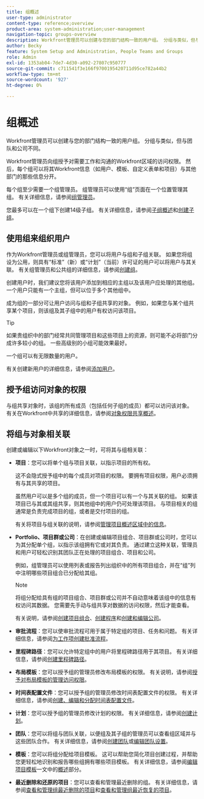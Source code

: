 ```yaml
---
title: 组概述
user-type: administrator
content-type: reference;overview
product-area: system-administration;user-management
navigation-topic: groups-overview
description: Workfront管理员可以创建与您的部门结构一致的用户组。 分组与类似，但与团队和公司不同。
author: Becky
feature: System Setup and Administration, People Teams and Groups
role: Admin
exl-id: 1353ab04-7de7-4d30-a092-27807c950777
source-git-commit: c711541f3e166f9700195420711d95ce782a44b2
workflow-type: tm+mt
source-wordcount: '927'
ht-degree: 0%

---
```


# 组概述

<!-- Audited: 01/2024 -->

Workfront管理员可以创建与您的部门结构一致的用户组。 分组与类似，但与团队和公司不同。

Workfront管理员向组授予对需要工作和沟通的Workfront区域的访问权限。 然后，每个组可以将其Workfront信息（如用户、模板、自定义表单和项目）与其他部门的那些信息分开。

每个组至少需要一个组管理员。 组管理员可以使用“组”页面在一个位置管理其组。 有关详细信息，请参阅[组管理员](../../../administration-and-setup/manage-groups/group-roles/group-administrators.md)。

您最多可以在一个组下创建14级子组。 有关详细信息，请参阅[子组概述](../../../administration-and-setup/manage-groups/groups-overview/subgroups.md)和[创建子组](../../../administration-and-setup/manage-groups/create-and-manage-subgroups/create-a-subgroup.md)。

## 使用组来组织用户

作为Workfront管理员或组管理员，您可以将用户与组和子组关联。 如果您将组设为公用，则具有“标准”（新）或“计划”（当前）许可证的用户可以将用户与其关联。 有关组管理员和公共组的详细信息，请参阅[创建组](../../../administration-and-setup/manage-groups/create-and-manage-groups/create-a-group.md)。

创建用户时，我们建议您将该用户添加到相应的主组以及该用户应处理的其他组。 一个用户只能有一个主组，但可以位于多个其他组中。

成为组的一部分可让用户访问与组和子组共享的对象。 例如，如果您与某个组共享某个项目，则该组及其子组中的用户有权访问该项目。

>[!TIP]
>
>如果贵组织中的部门经常共同管理项目和这些项目上的资源，则可能不必将部门分成许多较小的组。 一些高级别的小组可能效果最好。

一个组可以有无限数量的用户。

有关创建新用户的详细信息，请参阅[添加用户](../../../administration-and-setup/add-users/add-users.md)。

## 授予组访问对象的权限

与组共享对象时，该组的所有成员（包括任何子组的成员）都可以访问该对象。 有关在Workfront中共享的详细信息，请参阅[对象权限共享概述](../../../workfront-basics/grant-and-request-access-to-objects/sharing-permissions-on-objects-overview.md)。

## 将组与对象相关联

创建或编辑以下Workfront对象之一时，可将其与组相关联：

* **项目**：您可以将单个组与项目关联，以指示项目的所有权。

  这不会隐式授予组中的每个成员对项目的权限。 要拥有项目权限，用户必须拥有与其共享的项目。

  虽然用户可以是多个组的成员，但一个项目可以有一个与其关联的组。 如果该项目已与其或其组共享，则其他组中的用户仍可处理该项目。 与项目相关的组通常是负责完成项目的组，或者是交付项目的组。

  有关将项目与组关联的说明，请参阅[管理项目概述区域中的信息](../../../manage-work/projects/manage-projects/understand-project-overview-area.md)。

* **Portfolio、项目群或公司**：在创建或编辑项目组合、项目群或公司时，您可以为其分配单个组，以指示该组拥有它或对其负责。 通过建立这种关联，管理员和用户可轻松识别其团队正在处理的项目组合、项目和公司。

  例如，组管理员可以使用列表或报告列出组织中的所有项目组合，并在“组”列中注明哪些项目组合已分配给其组。

  >[!NOTE]
  >
  >将组分配给具有组的项目组合、项目群或公司并不自动意味着该组中的信息有权访问其数据。 您需要先手动与组共享对数据的访问权限，然后才能查看。

  有关说明，请参阅[创建项目组合](../../../manage-work/portfolios/create-and-manage-portfolios/create-portfolios.md)、[创建程序](../../../manage-work/portfolios/create-and-manage-programs/create-program.md)和[创建和编辑公司](../../../administration-and-setup/set-up-workfront/organizational-setup/create-and-edit-companies.md)。

* **审批流程**：您可以使审批流程可用于属于特定组的项目、任务和问题。 有关详细信息，请参阅[为工作项创建批准流程](../../../administration-and-setup/customize-workfront/configure-approval-milestone-processes/create-approval-processes.md)。
* **里程碑路径**：您可以允许特定组中的用户将里程碑路径用于其项目。 有关详细信息，请参阅[创建里程碑路径](../../../administration-and-setup/customize-workfront/configure-approval-milestone-processes/create-milestone-path.md)。
* **布局模板**：您可以授予组的管理员修改布局模板的权限。 有关说明，请参阅[授予对布局模板的管理访问权限](../../../administration-and-setup/customize-workfront/use-layout-templates/grant-admin-access-layout-template.md)。

* **时间表配置文件**：您可以授予组的管理员修改时间表配置文件的权限。 有关详细信息，请参阅[创建、编辑和分配时间表配置文件](../../../timesheets/create-and-manage-timesheets/create-timesheet-profiles.md)。

* **计划**：您可以授予组的管理员修改计划的权限。 有关详细信息，请参阅[创建计划](../../../administration-and-setup/set-up-workfront/configure-timesheets-schedules/create-schedules.md)。
* **团队**：您可以将组与团队关联，以便组及其子组的管理员可以查看组区域并与这些团队合作。 有关详细信息，请参阅[创建团队](../../../people-teams-and-groups/create-and-manage-teams/create-a-team.md)或[编辑团队设置](../../../people-teams-and-groups/create-and-manage-teams/edit-team-settings.md)。
* **模板**：您可以将组分配给项目模板。 这可以帮助您简化项目创建过程，并帮助您更轻松地识别和报告哪些组拥有哪些项目模板。 有关详细信息，请参阅[编辑项目模板](../../../manage-work/projects/create-and-manage-templates/edit-templates.md#overview)一文中的[概述](../../../manage-work/projects/create-and-manage-templates/edit-templates.md)部分。

* **最近删除和还原的项目**：您可以查看和管理最近删除的组。 有关详细信息，请参阅[查看和管理组最近删除的项目](../../../administration-and-setup/manage-groups/work-with-group-objects/view-manage-groups-recently-deleted-objects.md)和[查看和管理组最近恢复的项目](../../../administration-and-setup/manage-groups/work-with-group-objects/view-manage-groups-recently-restored-objects.md)。
